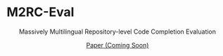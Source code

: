 # M2RC-Eval

<p align="center">  
Massively Multilingual Repository-level Code Completion Evaluation
</p>

<p align="center">  
<a href="">Paper (Coming Soon)</a>
</p>

